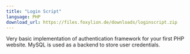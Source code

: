 ```yaml
---
title: "Login Script"
language: PHP
download_url: https://files.foxylion.de/downloads/loginscript.zip
---
```


Very basic implementation of authentication framework for your first PHP website.
MySQL is used as a backend to store user credentials.
